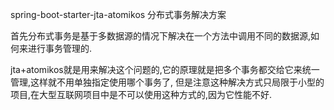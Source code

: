 spring-boot-starter-jta-atomikos 分布式事务解决方案

首先分布式事务是基于多数据源的情况下解决在一个方法中调用不同的数据源,如何来进行事务管理的.

jta+atomikos就是用来解决这个问题的,它的原理就是把多个事务都交给它来统一管理,这样就不用单独指定使用哪个事务了,
但是注意这种解决方式只局限于小型的项目,在大型互联网项目中是不可以使用这种方式的,因为它性能不好.
